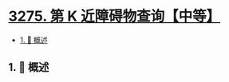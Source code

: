 # [3275. 第 K 近障碍物查询【中等】](https://github.com/tnotesjs/TNotes.leetcode/tree/main/notes/3275.%20%E7%AC%AC%20K%20%E8%BF%91%E9%9A%9C%E7%A2%8D%E7%89%A9%E6%9F%A5%E8%AF%A2%E3%80%90%E4%B8%AD%E7%AD%89%E3%80%91)

<!-- region:toc -->

- [1. 📝 概述](#1--概述)

<!-- endregion:toc -->

## 1. 📝 概述
